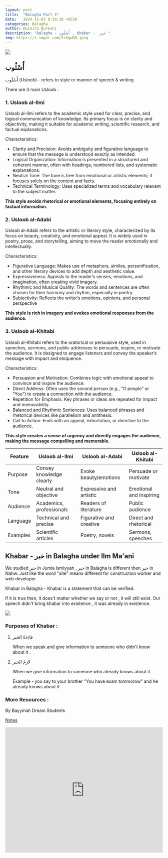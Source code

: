 ```yaml
---
layout: post
title:  "Balagha Part 3"
date:   2024-11-03 9:30:18 +0530
categories: Balagha
author: Huzaifa Qureshi
description: "Balagha - أُسْلُوب , Khabar -  خبر "
img: https://i.imgur.com/3rXgwDD.jpeg
---
```


![](https://i.imgur.com/3rXgwDD.jpeg)

## أُسْلُوب

أُسْلُوب (Usloob)  -  refers to style or manner of speech & writing

There are 3 main Usloob :

### 1. Usloob al-Ilmi

Usloob al-Ilmi refers to the academic style used for clear, precise, and logical communication of knowledge. Its primary focus is on clarity and objectivity, making it suitable for academic writing, scientific research, and factual explanations.

Characteristics:
* Clarity and Precision: Avoids ambiguity and figurative language to ensure that the message is understood exactly as intended.
* Logical Organization: Information is presented in a structured and coherent manner, often with headings, numbered lists, and systematic explanations.
* Neutral Tone: The tone is free from emotional or artistic elements; it focuses solely on the content and facts.
* Technical Terminology: Uses specialized terms and vocabulary relevant to the subject matter.

**This style avoids rhetorical or emotional elements, focusing entirely on factual information.**

### 2. Usloob al-Adabi

Usloob al-Adabi refers to the artistic or literary style, characterized by its focus on beauty, creativity, and emotional appeal. It is widely used in poetry, prose, and storytelling, aiming to move the reader emotionally and intellectually.

Characteristics:
* Figurative Language: Makes use of metaphors, similes, personification, and other literary devices to add depth and aesthetic value.
* Expressiveness: Appeals to the reader’s senses, emotions, and imagination, often creating vivid imagery.
* Rhythmic and Musical Quality: The words and sentences are often chosen for their harmony and rhythm, especially in poetry.
* Subjectivity: Reflects the writer’s emotions, opinions, and personal perspective

**This style is rich in imagery and evokes emotional responses from the audience.**

### 3. Usloob al-Khitabi

Usloob al-Khitabi refers to the oratorical or persuasive style, used in speeches, sermons, and public addresses to persuade, inspire, or motivate the audience. It is designed to engage listeners and convey the speaker’s message with impact and eloquence.

Characteristics:
* Persuasion and Motivation: Combines logic with emotional appeal to convince and inspire the audience.
* Direct Address: Often uses the second person (e.g., “O people” or “You”) to create a connection with the audience.
* Repetition for Emphasis: Key phrases or ideas are repeated for impact and memorability.
* Balanced and Rhythmic Sentences: Uses balanced phrases and rhetorical devices like parallelism and antithesis.
* Call to Action: Ends with an appeal, exhortation, or directive to the audience.

**This style creates a sense of urgency and directly engages the audience, making the message compelling and memorable.**


<table>
        <thead>
            <tr>
                <th>Feature</th>
                <th>Usloob al-Ilmi</th>
                <th>Usloob al-Adabi</th>
                <th>Usloob al-Khitabi</th>
            </tr>
        </thead>
        <tbody>
            <tr>
                <td>Purpose</td>
                <td>Convey knowledge clearly</td>
                <td>Evoke beauty/emotions</td>
                <td>Persuade or motivate</td>
            </tr>
            <tr>
                <td>Tone</td>
                <td>Neutral and objective</td>
                <td>Expressive and artistic</td>
                <td>Emotional and inspiring</td>
            </tr>
            <tr>
                <td>Audience</td>
                <td>Academics, professionals</td>
                <td>Readers of literature</td>
                <td>Public audience</td>
            </tr>
            <tr>
                <td>Language</td>
                <td>Technical and precise</td>
                <td>Figurative and creative</td>
                <td>Direct and rhetorical</td>
            </tr>
            <tr>
                <td>Examples</td>
                <td>Scientific articles</td>
                <td>Poetry, novels</td>
                <td>Sermons, speeches</td>
            </tr>
        </tbody>
    </table>


## Khabar -  خبر in Balagha under Ilm Ma'ani

We studied خبر in Jumla Ismiyyah , خبر in Balagha is different then خبر in Nahw. Just like the word "site" means different for construction worker and web developer.

Khabar in Balagha - Khabar is a statement that can be verified.

If it is true then, it does't matter whether we say or not , it will still exist. Our speech didn't bring khabar into existence , it was already in existence.

![](https://i.imgur.com/PaYR7Ee.png)


### Purposes of Khabar :

1. فاءِدَةُ الخبر

    When we speak and give information to someone who didn't know about it .

2. لازِمُ الخبر 

    When we give information to someone who already knows about it .

    Example - you say to your brother "You have exam tommorow" and he already knows about it



### More Resources :

By Bayyinah Dream Students

[Notes](https://drive.google.com/drive/folders/1-9kBY3G1NRVPXvtSyb7_FSWE-w_u4JDF)

<iframe allowfullscreen="allowfullscreen" scrolling="no" class="fp-iframe" src="https://heyzine.com/flip-book/d94217c608.html" style="border: 0px; width: 100%; height: 400px;"></iframe>
